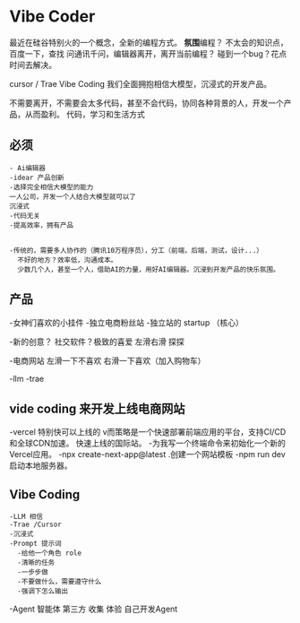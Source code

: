 # Vibe Coder
 最近在硅谷特别火的一个概念，全新的编程方式。
 **氛围**编程？
 不太会的知识点，百度一下，查找
 问通讯千问，编辑器离开，离开当前编程？
 碰到一个bug？花点时间去解决。

 cursor / Trae
 Vibe Coding 我们全面拥抱相信大模型，沉浸式的开发产品。

 不需要离开，不需要会太多代码，甚至不会代码，协同各种背景的人，开发一个产品，从而盈利。
 代码，学习和生活方式

 ## 必须
    - Ai编辑器
    -idear 产品创新
    -选择完全相信大模型的能力
    一人公司，开发一个人结合大模型就可以了
    沉浸式
    -代码无关
    -提高效率，拥有产品
    

    -传统的，需要多人协作的（腾讯10万程序员），分工（前端，后端，测试，设计...）
      不好的地方？效率低，沟通成本。
      少数几个人，甚至一个人，借助AI的力量，用好AI编辑器。沉浸到开发产品的快乐氛围。

## 产品
-女神们喜欢的小挂件
-独立电商粉丝站
-独立站的 startup （核心）

-新的创意？
  社交软件？极致的喜爱
  左滑右滑 探探 

-电商网站 
 左滑一下不喜欢 右滑一下喜欢（加入购物车）


 -llm
 -trae  
 ## vide coding 来开发上线电商网站

-vercel 特别快可以上线的
v而策略是一个快速部署前端应用的平台，支持CI/CD和全球CDN加速。
快速上线的国际站。
-为我写一个终端命令来初始化一个新的Vercel应用。
-npx create-next-app@latest .创建一个网站模板
-npm run dev 启动本地服务器。


## Vibe Coding
    -LLM 相信
    -Trae /Cursor
    -沉浸式
    -Prompt 提示词
      -给他一个角色 role
      -清晰的任务
      -一步步做
      -不要做什么，需要遵守什么
      -强调下怎么输出
  -Agent 智能体
    第三方 收集 体验
    自己开发Agent 

